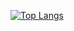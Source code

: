 [![Top Langs](https://github-readme-stats.vercel.app/api/top-langs/?username=iorn121&layout=compact&theme=onedark)](https://github.com/anuraghazra/github-readme-stats)
